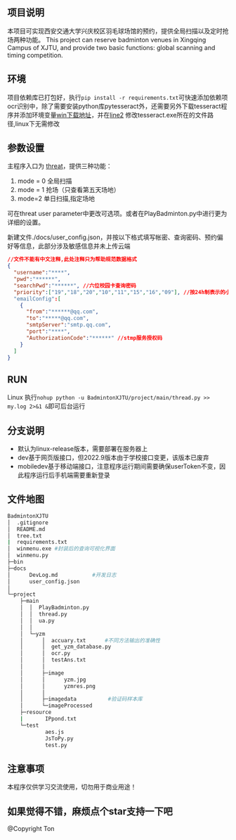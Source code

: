 ## 项目说明
本项目可实现西安交通大学兴庆校区羽毛球场馆的预约，提供全局扫描以及定时抢场两种功能。
This project can reserve badminton venues in Xingqing Campus of XJTU, and provide two basic functions: global scanning and timing competition.

## 环境
项目依赖库已打包好，执行`pip install -r requirements.txt`可快速添加依赖项
ocr识别中，除了需要安装python库pytesseract外，还需要另外下载tesseract程序并添加环境变量[win下载地址](https://digi.bib.uni-mannheim.de/tesseract/)，并在[line2](./project/main/yzm/ocr.py) 修改tesseract.exe所在的文件路径,linux下无需修改

## 参数设置
主程序入口为 [threat](BadmintonXJTU/project/main/thread.py)，提供三种功能：
1. mode = 0 全局扫描  
2. mode = 1 抢场（只查看第五天场地） 
3. mode=2  单日扫描,指定场地

可在threat user parameter中更改可选项。或者在PlayBadminton.py中进行更为详细的设置。

新建文件./docs/user_config.json，并按以下格式填写帐密、查询密码、预约偏好等信息，此部分涉及敏感信息并未上传云端
```json
//文件不能有中文注释,此处注释只为帮助规范数据格式
{
  "username":"****",
  "pwd":"******",
  "searchPwd":"******", //六位校园卡查询密码
  "priority":["19","18","20","10","11","15","16","09"], //按24h制表示的小时优先级列表,20表示预约20；00——21:59的场地
  "emailConfig":[
    {
      "from":"******@qq.com",
      "to":"*****@qq.com",
      "smtpServer":"smtp.qq.com",
      "port":"****",
      "AuthorizationCode":"******" //stmp服务授权码
    }
  ]
}
```

## RUN
 Linux 执行``nohup python -u BadmintonXJTU/project/main/thread.py >> my.log 2>&1 &``即可后台运行

## 分支说明
- 默认为linux-release版本，需要部署在服务器上
- dev基于网页版接口，但2022.9版本由于学校接口变更，该版本已废弃
- mobiledev基于移动端接口，注意程序运行期间需要确保userToken不变，因此程序运行后手机端需要重新登录

## 文件地图
```bash
BadmintonXJTU
│  .gitignore
│  README.md
│  tree.txt
|  requirements.txt
│  winmenu.exe #封装后的查询可视化界面
│  winmenu.py
├─bin
├─docs
│      DevLog.md           #开发日志
│      user_config.json
│      
└─project
    ├─main
    │  │  PlayBadminton.py
    │  │  thread.py
    │  │  ua.py
    │  │  
    │  └─yzm
    │      │  accuary.txt      #不同方法输出的准确性
    │      │  get_yzm_database.py
    │      │  ocr.py
    │      │  testAns.txt
    │      │  
    │      ├─image
    │      │      yzm.jpg
    │      │      yzmres.png
    │      │      
    │      ├─imagedata          #验证码样本库
    │      └─imageProcessed    
    ├─resource
    |       IPpond.txt         
    └─test
            aes.js
            JsToPy.py
            test.py
```   
## 注意事项
本程序仅供学习交流使用，切勿用于商业用途！


如果觉得不错，麻烦点个star支持一下吧
---
@Copyright Ton

